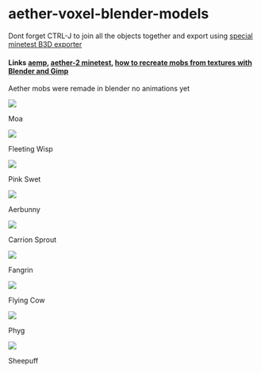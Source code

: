 # aether-voxel-blender-models
Dont forget CTRL-J to join all the objects together and export using [special minetest B3D exporter](https://github.com/minetest/B3Dexport)

#### Links [aemp](https://github.com/22i/aemp), [aether-2 minetest](https://github.com/TechRunner2/aether-2_minetest), [how to recreate mobs from textures with Blender and Gimp](http://imgur.com/a/Iqg88)

Aether mobs were remade in blender no animations yet

<img src="https://github.com/22i/aether-voxel-blender-models/blob/master/%20moa/moaportret.png">

Moa

<img src="https://github.com/22i/aether-voxel-blender-models/blob/master/0%20fleeting%20stone/fleetingwispportret.png">

Fleeting Wisp

<img src="https://github.com/22i/aether-voxel-blender-models/blob/master/1%20pink%20swet/swetportret.png">

Pink Swet

<img src="https://github.com/22i/aether-voxel-blender-models/blob/master/aerbunny/aerbunnyportret.png">

Aerbunny

<img src="https://github.com/22i/aether-voxel-blender-models/blob/master/carrionsprout/carrionsproutportret.png">

Carrion Sprout

<img src="https://github.com/22i/aether-voxel-blender-models/blob/master/fangrin/fangrinportret.png">

Fangrin

<img src="https://github.com/22i/aether-voxel-blender-models/blob/master/flyingcow/flyingcowportret.png">

Flying Cow

<img src="https://github.com/22i/aether-voxel-blender-models/blob/master/phyg/phygportret.png">

Phyg

<img src="https://github.com/22i/aether-voxel-blender-models/blob/master/sheepuff/sheepuffportret.png">

Sheepuff
